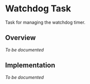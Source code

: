 # Watchdog Task

Task for managing the watchdog timer.

## Overview

*To be documented*

## Implementation

*To be documented*
